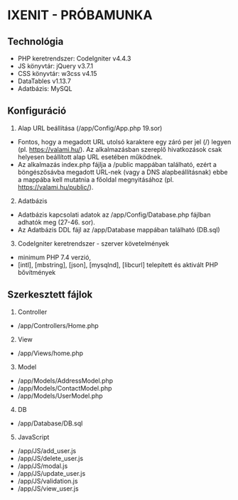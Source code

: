 # IXENIT - PRÓBAMUNKA

## Technológia
- PHP keretrendszer: CodeIgniter v4.4.3
- JS könyvtár: jQuery v3.7.1
- CSS könyvtár: w3css v4.15
- DataTables v1.13.7
- Adatbázis: MySQL

## Konfiguráció
1) Alap URL beállítása (/app/Config/App.php  19.sor)
- Fontos, hogy a megadott URL utolsó karaktere egy záró per jel (/) legyen (pl. https://valami.hu/). Az alkalmazásban szereplő hivatkozások csak helyesen beállított alap URL esetében működnek.
- Az alkalmazás index.php fájlja a /public mappában található, ezért a böngészősávba megadott URL-nek (vagy a DNS alapbeállításnak) ebbe a mappába kell mutatnia a főoldal megnyitásához (pl. https://valami.hu/public/).

2) Adatbázis
- Adatbázis kapcsolati adatok az /app/Config/Database.php fájlban adhatók meg (27-46. sor).
- Az Adatbázis DDL fájl az /app/Database mappában található (DB.sql)

3) CodeIgniter keretrendszer - szerver követelmények
- minimum PHP 7.4 verzió,
- [intl], [mbstring], [json], [mysqlnd], [libcurl] telepített és aktivált PHP bővítmények

## Szerkesztett fájlok
1) Controller
- /app/Controllers/Home.php

2) View
- /app/Views/home.php

3) Model
- /app/Models/AddressModel.php
- /app/Models/ContactModel.php
- /app/Models/UserModel.php

4) DB
- /app/Database/DB.sql

5) JavaScript
- /app/JS/add_user.js
- /app/JS/delete_user.js
- /app/JS/modal.js
- /app/JS/update_user.js
- /app/JS/validation.js
- /app/JS/view_user.js


